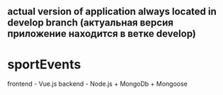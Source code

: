 ## actual version of application always located in develop branch (актуальная версия приложение находится в ветке develop)

# sportEvents
frontend - Vue.js
backend - Node.js + MongoDb + Mongoose
